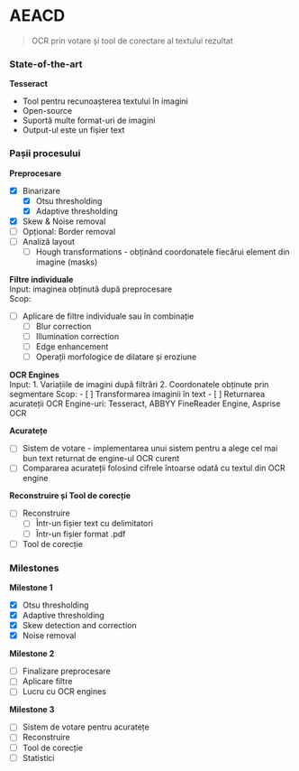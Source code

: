 # AEACD

> OCR prin votare și tool de corectare al textului rezultat  
  
### State-of-the-art  

**Tesseract**
- Tool pentru recunoașterea textului în imagini
- Open-source
- Suportă multe format-uri de imagini
- Output-ul este un fișier text  
  
### Pașii procesului  
  
**Preprocesare**  
- [x] Binarizare
	- [x] Otsu thresholding
	- [x] Adaptive thresholding
- [x] Skew & Noise removal
- [ ] Opțional: Border removal
- [ ] Analiză layout
	- [ ] Hough transformations - obținând coordonatele fiecărui element din imagine (masks)  
  
**Filtre individuale**  
Input: imaginea obținută după preprocesare  
Scop:  
- [ ] Aplicare de filtre individuale sau în combinație
	- [ ] Blur correction
	- [ ] Illumination correction
	- [ ] Edge enhancement
	- [ ] Operații morfologice de dilatare și eroziune  
  
**OCR Engines**  
Input: 
	1. Variațiile de imagini după filtrări
	2. Coordonatele obținute prin segmentare
Scop: 
	- [ ] Transformarea imaginii în text
	- [ ] Returnarea acurateții
OCR Engine-uri: Tesseract, ABBYY FineReader Engine, Asprise OCR  

**Acuratețe**  
- [ ] Sistem de votare - implementarea unui sistem pentru a alege cel mai bun text returnat de engine-ul OCR curent
- [ ] Compararea acurateții folosind cifrele întoarse odată cu textul din OCR engine  

**Reconstruire și Tool de corecție**  
- [ ] Reconstruire
	- [ ] Într-un fișier text cu delimitatori
	- [ ] Într-un fișier format .pdf
- [ ] Tool de corecție  

### Milestones  

**Milestone 1**  
- [x] Otsu thresholding
- [x] Adaptive thresholding
- [x] Skew detection and correction
- [x] Noise removal  

**Milestone 2**  
- [ ] Finalizare preprocesare
- [ ] Aplicare filtre
- [ ] Lucru cu OCR engines  

**Milestone 3**  
- [ ] Sistem de votare pentru acuratețe
- [ ] Reconstruire
- [ ] Tool de corecție
- [ ] Statistici